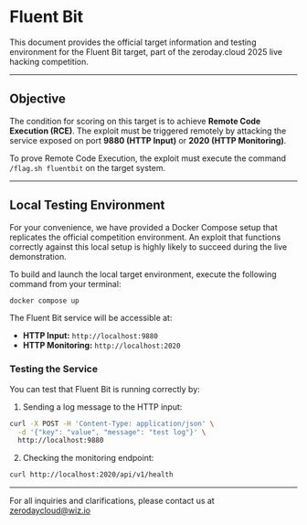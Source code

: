 # Fluent Bit

This document provides the official target information and testing environment for the Fluent Bit target, part of the zeroday.cloud 2025 live hacking competition.

---

## Objective

The condition for scoring on this target is to achieve **Remote Code Execution (RCE)**. The exploit must be triggered remotely by attacking the service exposed on port **9880 (HTTP Input)** or **2020 (HTTP Monitoring)**.

To prove Remote Code Execution, the exploit must execute the command `/flag.sh fluentbit` on the target system.

---

## Local Testing Environment

For your convenience, we have provided a Docker Compose setup that replicates the official competition environment. An exploit that functions correctly against this local setup is highly likely to succeed during the live demonstration.

To build and launch the local target environment, execute the following command from your terminal:

```bash
docker compose up
```

The Fluent Bit service will be accessible at:
- **HTTP Input:** `http://localhost:9880`
- **HTTP Monitoring:** `http://localhost:2020`

### Testing the Service

You can test that Fluent Bit is running correctly by:

1. Sending a log message to the HTTP input:
```bash
curl -X POST -H 'Content-Type: application/json' \
  -d '{"key": "value", "message": "test log"}' \
  http://localhost:9880
```

2. Checking the monitoring endpoint:
```bash
curl http://localhost:2020/api/v1/health
```

---

For all inquiries and clarifications, please contact us at zerodaycloud@wiz.io